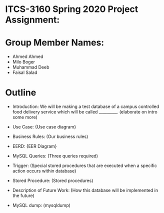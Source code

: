 # ITCS-3160 Spring 2020 Project Assignment:

# Group Member Names:
- Ahmed Ahmed
- Milo Boger
- Muhammad Deeb
- Faisal Salad

# Outline
- Introduction:
  We will be making a test database of a campus controlled food delivery service which will be called _________. (elaborate on intro some more)

- Use Case:
  {Use case diagram}
  
- Business Rules:
  (Our business rules)
  
- EERD:
  {EER Diagram}
  
- MySQL Queries:
  (Three queries required)
  
- Trigger:
  (Special stored procedures that are executed when a specific action occurs within database)
  
- Stored Procedure:
  (Stored procedures)
  
- Description of Future Work:
  (How this database will be implemented in the future)
  
- MySQL dump:
  (mysqldump)
